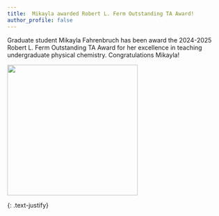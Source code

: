 ```yaml
---
title:  Mikayla awarded Robert L. Ferm Outstanding TA Award!
author_profile: false
---
```


Graduate student Mikayla Fahrenbruch has been award the 2024-2025 Robert L. Ferm Outstanding TA Award for her excellence in teaching undergraduate physical chemistry. Congratulations Mikayla!

<img src="/assets/images/MF-TA-award-2025.jpg" style="display:inline-block; width:300px;"> 

{: .text-justify}
